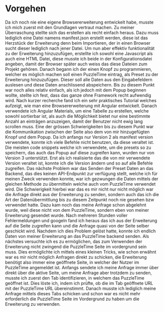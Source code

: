 # Vorgehen
Da ich noch nie eine eigene Browsererweiterung entwickelt habe, 
musste ich mich zuerst mit den Grundlagen vertraut machen.
Zu meiner Überraschung stellte sich das erstellen als recht einfach heraus.
Dazu muss lediglich eine Datei namens manifest.json erstellt werden, 
diese ist das Herzstück der Erweiterung denn beim Importieren, 
der in einen Browser sucht dieser lediglich nach jener Datei.
Um nun aber effektiv funktionalität zu der Erweiterung hinzuzufügen, 
erstellte ich sowohl eine Javascript als auch eine HTML Datei, diese musste ich beide in der 
Konfigurationsdatei angeben, damit der Browser später auch weiss das diese Dateien zum Projekt gehören.
Danach begann ich der einen Knopf zu programmieren, welcher es möglich machen soll einen PuzzleTime eintrag, 
als Preset zu der Erweiterung hinzuzufügen. Dieser soll alle Daten aus den Eingabefeldern auslesen und diese Daten anschlissend abspeichern.
Bis zu diesem Punkt war noch alles relativ einfach, als ich jedoch mit dem Popup beginnen wollte, 
stellte ich fest, dass das ganze ohne Framework recht aufwendig wird.
Nach kurzer recherche fand ich ein sehr praktisches Tutorial welches aufzeigt, 
wie man eine Browsererweiterung mit Angular entwickelt.
Danach verwendete ich Angular Materials, um eine Tabelle zu erstellen, welche sowohl sortierbar ist, 
als auch die Möglichkeit bietet nur eine bestimmte Anzahl an einträgen anzuzeigen, damit der Benutzer nicht ewig lang scrollen muss.
Eine der grössen Schwierigkeiten bis zu diesem Punkt war die Kommunikation zwischen der Seite also dem von mir hinzugefügten Knopf und dem Popup.
Da ich anfangs nur Version 2 als manifest version verwendete, konnte ich viele Befehle nicht benutzen, da diese veraltet ist. 
Die meisten code snippets welche ich verwendete, um die presets so zu speichern, das auch das Popup auf diese zugreifen kann, wurden nur von Version 3 unterstützt.
Erst als ich realisierte das die von mir verwendete Version veraltet ist, konnte ich die Version ändern und so auf alle Befehle zugreifen.
Das nächste Problem war das Senden der Preset Daten an das Backend, das dies keinen API-Endpunkt zur verfügung stellt, welche ich für meinen Zweck verwenden konnte, 
war ich gezwungen die Daten mittels der gleichen Methode zu übermitteln welche auch vom PuzzleTime verwendet wird. 
Die Schwierigkeit hierbei war das es mir nicht nur nicht möglich war die Anfrage direkt aus der Erweiterung zu senden,
sondern auch das ich die Art der Datenübermittlung bis zu diesem Zeitpunkt noch nie gesehen bzw verwendet hatte.
Dazu kam noch das meine Anfrage schon abgelehnt wurde, weil diese nicht von dem PuzzleTime, sondern eben von meiner Erweiterung gesendet wurde. 
Nach mehreren Stunden voller Fehlermeldungen und googeln fand ich heraus das ich aus der Erweiterung auf die Seite zugreifen kann und die Anfrage quasi von der Seite selber geschickt wird. 
Nachdem ich dies Problem gelöst hatte, konnte ich endlich Daten von meiner Erweiterung an das PuzzleTime backend senden.
Als nächstes versuchte ich es zu ermöglichen, das zum Verwenden der Erweiterung nicht zwingend die PuzzleTime Seite im vordergrund sein muss.
Dies ermöglichte ich mittels eines kleinen Tricks, wie schon erwähnt war es mir nicht möglich Anfragen direkt zu schicken, die Erweiterung 
benötigt also immer eine geöffnete Seite, in welcher der Nutzer im PuzzleTime angemeldet ist.
Anfangs sendete ich meine Anfrage immer über direkt über die aktive Seite, um meine Anfrage aber trotzdem zu senden, 
musste ich zuerst den Tab identifizieren, in welchem das PuzzleTime geöffnet ist. Dies löste ich, indem ich prüfte, ob die im Tab geöffnete URL mit der PuzzleTime URL übereinstimmt.
Danach musste ich lediglich meine Anfrage mittels dieses Tabs schicken und schon war es nicht mehr erforderlich die PuzzleTime Seite im Vordergrund zu haben um die Erweiterung zu verwenden.
